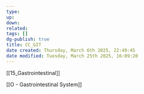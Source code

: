 ```yaml
---
type: 
up: 
down: 
related: 
tags: []
dg-publish: true
title: CC_GIT
date created: Thursday, March 6th 2025, 22:49:45
date modified: Tuesday, March 25th 2025, 16:09:20
---
```


[[15_Gastrointestinal]]

[[O - Gastrointestinal System]]
